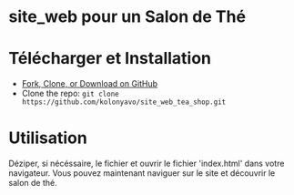# site_web pour un Salon de Thé

# Télécharger et Installation
* [Fork, Clone, or Download on GitHub](https://github.com/StartBootstrap/startbootstrap-sb-admin)
* Clone the repo: `git clone https://github.com/kolonyavo/site_web_tea_shop.git`

# Utilisation
Déziper, si nécéssaire, le fichier et ouvrir le fichier 'index.html' dans votre navigateur.
Vous pouvez maintenant naviguer sur le site et découvrir le salon de thé.
